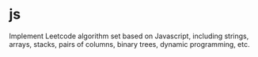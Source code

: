 # js
Implement Leetcode algorithm set based on Javascript, including strings, arrays, stacks, pairs of columns, binary trees, dynamic programming, etc.
